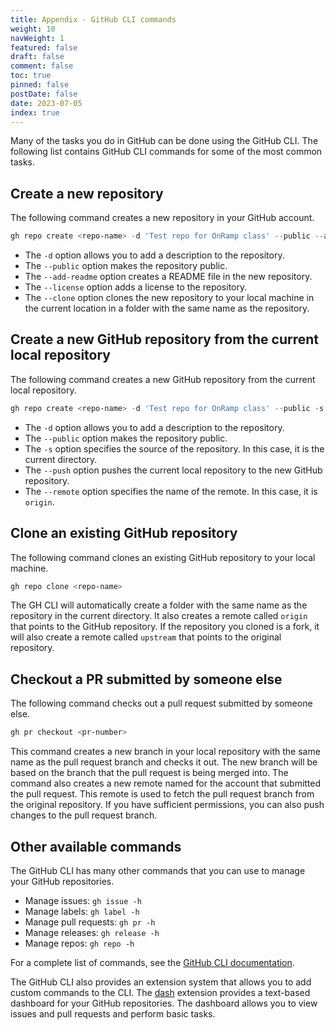 ```yaml
---
title: Appendix - GitHub CLI commands
weight: 10
navWeight: 1
featured: false
draft: false
comment: false
toc: true
pinned: false
postDate: false
date: 2023-07-05
index: true
---
```

<!-- markdownlint-disable MD041 -->

Many of the tasks you do in GitHub can be done using the GitHub CLI. The following list contains
GitHub CLI commands for some of the most common tasks.

## Create a new repository

The following command creates a new repository in your GitHub account.

```powershell
gh repo create <repo-name> -d 'Test repo for OnRamp class' --public --add-readme --license MIT --clone
```

- The `-d` option allows you to add a description to the repository.
- The `--public` option makes the repository public.
- The `--add-readme` option creates a README file in the new repository.
- The `--license` option adds a license to the repository.
- The `--clone` option clones the new repository to your local machine in the current location in a
  folder with the same name as the repository.

## Create a new GitHub repository from the current local repository

The following command creates a new GitHub repository from the current local repository.

```powershell
gh repo create <repo-name> -d 'Test repo for OnRamp class' --public -s . --push --remote origin
```

- The `-d` option allows you to add a description to the repository.
- The `--public` option makes the repository public.
- The `-s` option specifies the source of the repository. In this case, it is the current directory.
- The `--push` option pushes the current local repository to the new GitHub repository.
- The `--remote` option specifies the name of the remote. In this case, it is `origin`.

## Clone an existing GitHub repository

The following command clones an existing GitHub repository to your local machine.

```powershell
gh repo clone <repo-name>
```

The GH CLI will automatically create a folder with the same name as the repository in the current
directory. It also creates a remote called `origin` that points to the GitHub repository. If the
repository you cloned is a fork, it will also create a remote called `upstream` that points to the
original repository.

## Checkout a PR submitted by someone else

The following command checks out a pull request submitted by someone else.

```powershell
gh pr checkout <pr-number>
```

This command creates a new branch in your local repository with the same name as the pull request
branch and checks it out. The new branch will be based on the branch that the pull request is being
merged into. The command also creates a new remote named for the account that submitted the pull
request. This remote is used to fetch the pull request branch from the original repository. If you
have sufficient permissions, you can also push changes to the pull request branch.

## Other available commands

The GitHub CLI has many other commands that you can use to manage your GitHub repositories.

- Manage issues: `gh issue -h`
- Manage labels: `gh label -h`
- Manage pull requests: `gh pr -h`
- Manage releases: `gh release -h`
- Manage repos: `gh repo -h`

For a complete list of commands, see the
[GitHub CLI documentation][01].

The GitHub CLI also provides an extension system that allows you to add custom commands to the CLI.
The [dash][02] extension provides a text-based dashboard for your
GitHub repositories. The dashboard allows you to view issues and pull requests and perform basic
tasks.

<!-- link references -->
[01]: https://cli.github.com/manual/
[02]: https://github.com/dlvhdr/gh-dash

